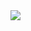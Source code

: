 <img src = https://www.shutterstock.com/image-vector/sample-red-square-grunge-stamp-260nw-338250266.jpg>
